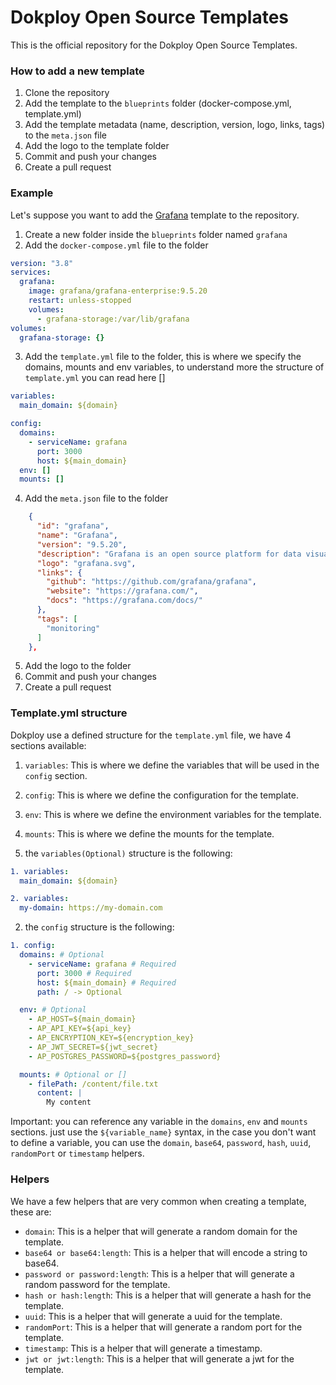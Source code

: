 # Dokploy Open Source Templates

This is the official repository for the Dokploy Open Source Templates.

### How to add a new template

1. Clone the repository
2. Add the template to the `blueprints` folder (docker-compose.yml, template.yml)
3. Add the template metadata (name, description, version, logo, links, tags) to the `meta.json` file
4. Add the logo to the template folder
5. Commit and push your changes
6. Create a pull request

### Example

Let's suppose you want to add the [Grafana](https://grafana.com/) template to the repository.

1. Create a new folder inside the `blueprints` folder named `grafana`
2. Add the `docker-compose.yml` file to the folder

```yaml
version: "3.8"
services:
  grafana:
    image: grafana/grafana-enterprise:9.5.20
    restart: unless-stopped
    volumes:
      - grafana-storage:/var/lib/grafana
volumes:
  grafana-storage: {}
```
3. Add the `template.yml` file to the folder, this is where we specify the domains, mounts and env variables, to understand more the structure of `template.yml` you can read here []

```yaml
variables:
  main_domain: ${domain}

config:
  domains:
    - serviceName: grafana
      port: 3000
      host: ${main_domain}
  env: []
  mounts: [] 
```
4. Add the `meta.json` file to the folder

```json
    {
      "id": "grafana",
      "name": "Grafana",
      "version": "9.5.20",
      "description": "Grafana is an open source platform for data visualization and monitoring.",
      "logo": "grafana.svg",
      "links": {
        "github": "https://github.com/grafana/grafana",
        "website": "https://grafana.com/",
        "docs": "https://grafana.com/docs/"
      },
      "tags": [
        "monitoring"
      ]
    },
```
5. Add the logo to the folder
6. Commit and push your changes
7. Create a pull request

### Template.yml structure

Dokploy use a defined structure for the `template.yml` file, we have 4 sections available:


1. `variables`: This is where we define the variables that will be used in the `config` section.
2. `config`: This is where we define the configuration for the template.
3. `env`: This is where we define the environment variables for the template.
4. `mounts`: This is where we define the mounts for the template.

1. the `variables(Optional)` structure is the following:

```yaml
1. variables:
  main_domain: ${domain}

2. variables:
  my-domain: https://my-domain.com
```

2. the `config` structure is the following:

```yaml
1. config:
  domains: # Optional
    - serviceName: grafana # Required
      port: 3000 # Required
      host: ${main_domain} # Required
      path: / -> Optional

  env: # Optional
    - AP_HOST=${main_domain}
    - AP_API_KEY=${api_key}
    - AP_ENCRYPTION_KEY=${encryption_key}
    - AP_JWT_SECRET=${jwt_secret}
    - AP_POSTGRES_PASSWORD=${postgres_password}

  mounts: # Optional or []
    - filePath: /content/file.txt
      content: |
        My content
```

Important: you can reference any variable in the `domains`, `env` and `mounts` sections. just use the `${variable_name}` syntax, in the case you don't want to define a variable, you can use the `domain`, `base64`, `password`, `hash`, `uuid`, `randomPort` or `timestamp` helpers.

### Helpers

We have a few helpers that are very common when creating a template, these are:

- `domain`: This is a helper that will generate a random domain for the template.
- `base64 or base64:length`: This is a helper that will encode a string to base64.
- `password or password:length`: This is a helper that will generate a random password for the template.
- `hash or hash:length`: This is a helper that will generate a hash for the template.
- `uuid`: This is a helper that will generate a uuid for the template.
- `randomPort`: This is a helper that will generate a random port for the template.
- `timestamp`: This is a helper that will generate a timestamp.
- `jwt or jwt:length`: This is a helper that will generate a jwt for the template.







